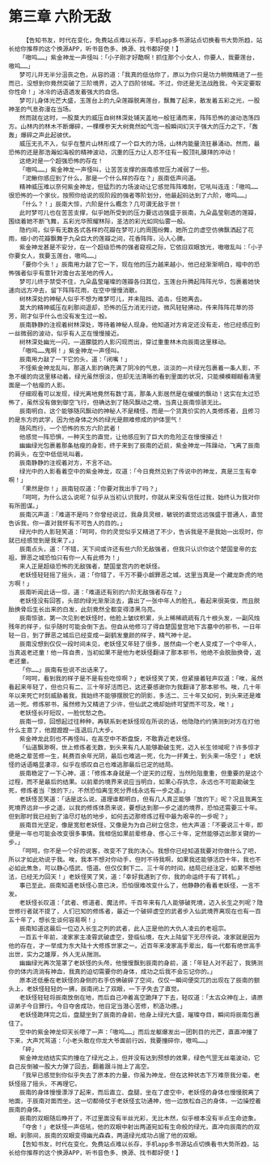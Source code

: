 # 第三章 六阶无敌
        【告知书友，时代在变化，免费站点难以长存，手机app多书源站点切换看书大势所趋，站长给你推荐的这个换源APP，听书音色多、换源、找书都好使！】
       「嗷呜……」紫金神龙一声怪叫：「小子刚才好酷啊！抓住那个小女人，你要人，我要莲台，嗷呜……」
       梦可儿并无半分沮丧之色，从容的道：「我真的低估你了，原以为你只是功力稍微精进了一些而已，没想到你竟然突破了三阶境界，迈入了四阶领域。不过，你还是无法战胜我，今天定要取你性命！」冰冷的话语透发着强大的自信。
       梦可儿身体光芒大盛，玉莲台上的九朵莲瓣脱离莲台，飘舞了起来，散发着五彩之光，一股神圣的气息弥漫在当场。
       然而就在这时，一股莫大的威压自树林深处铺天盖地一般狂涌而来，阵阵恐怖的波动浩荡四方。山林内的林木不断爆碎，一棵棵参天大树竟然如气泡一般瞬间幻灭于强大的压力之下，「轰轰」爆碎之声此起彼伏。
       威压无孔不入，似乎在整片山林形成了一个巨大的力场，山林内能量流狂暴涌动。然而，最恐怖的还是那浩瀚如海般的精神波动，沉重的压力让人忍不住有一股顶礼膜拜的冲动！
       这绝对是一个超强恐怖的存在！
       「嗷呜……」紫金神龙一声怪叫，让苦苦支撑的辰南感觉压力减弱了一些。
       「泥鳅你感应到了什么，那是一个什么样的存在？」辰南低声问道。
       精神威压难以奈何紫金神龙，但猛烈的力场波动让它感觉阵阵难耐，它吼叫连连：「嗷呜……很恐怖的一个家伙，按照你给说的现阶段的强者等阶划分，他最起码达到了六阶，嗷呜……」
       「什么？！」辰南大惊，六阶是什么概念？几可谓无敌于世！
       此时梦可儿也在苦苦支撑，似乎她所受到的压力要远远强盛于辰南，九朵晶莹剔透的莲瓣，围绕着她不断飞舞，五彩光华照耀林际，圣洁的彩光如同仙雾一般。
       隐约间，似乎有无数各式各样的花瓣在梦可儿的周围纷舞，她所立的虚空仿佛飘洒起了花雨，细小的花瓣飘舞于九朵巨大的莲瓣之间，花香阵阵，沁人心脾。
       紫金神龙甚是不安分，在一个超级恐怖的强者窥视之际，它依旧双眼放光，嗷嗷乱叫：「小子你要女人，我要玉莲台，嗷呜……」
       「要你个头！」辰南用力敲了它一下，现在他的压力越来越小，他已经渐渐明白，暗中的恐怖强者似乎有意针对澹台古圣地的传人。
       梦可儿终于禁受不住，九朵晶莹璀璨的莲瓣各归其位，玉莲台升腾起阵阵光华，包裹着她快速向远方冲去，留下阵阵花雨，在空中慢慢消散。
       树林深处的神秘人似乎不想为难梦可儿，并未阻挡、追击，任她离去。
       莫大的精神威压在刹那间退却，恐怖的压力消无行迹。微风轻轻拂动，传来阵阵花草的芬芳，刚才似乎什么也没有发生过一般。
       辰南静静的注视着树林深处，等待着神秘人现身。他知道对方肯定还没有走，他已经感应到一丝微弱的波动，似乎有人正在慢慢接近。
       树林深处幽光一闪，一道朦胧的人影闪现而出，穿过重重林木向辰南这里移动。
       「嗷呜……鬼啊！」紫金神龙一声怪叫。
       辰南用力敲了一下它的头，道：「闭嘴！」
       不怪紫金神龙乱叫，那道人影的确充满了阴冷的气息，淡淡的一片绿光包裹着一条人影，不急不缓的向这里移动着。绿光虽然很淡，但却无法清晰的看到里面的状况，只能模模糊糊看清里面是一个枯瘦的人影。
       仔细观看可以发现，绿光离地竟然有数寸高，那条人影居然是在缓缓的飘动！这实在太过恐怖了，虽然没有做到御空飞行，但确达到了随风飘动之境，当真让辰南惊骇无比。
       辰南明白，这个能够随风飘动的神秘人不是精怪，而是一个货真价实的人类修炼者，且修习的是东方的武学，因为他身体之外的绿光是颇难修成的护体罡气！
       随风而行，一个恐怖的东方六阶武者！
       他感觉一阵恐惧，一种天生的直觉，让他感应到了巨大的危险正在慢慢接近！
       幽幽绿光包裹着那条枯瘦的身影，终于来到了辰南的近前，紫金神龙一阵躁动，飞离了辰南的肩头，在空中低低吼叫着。
       辰南静静的注视着对方，不言不动。
       绿光中的人影看着空中的紫金神龙，叹道：「今日竟然见到了传说中的神龙，真是三生有幸啊！」
       「果然是你！」辰南轻叹道：「你要对我出手了吗？」
       「呵呵，为什么这么说呢？似乎从当初认识我时，你就从来没有信任过我，始终认为我对你有所图谋。」
       辰南沉声道：「难道不是吗？你曾经说过，我身具灵根，敏锐的直觉远远强盛于普通人，直觉告诉我，你一直对我怀有不可告人的目的。」
       绿光中的人影轻笑道：「呵呵，你的灵觉似乎又精进了不少，告诉我是不是我始一出现时，你就已经感觉到是我来了。」
       辰南点头，道：「不错，天下间或许还有些六阶无敌强者，但我只认识你这个楚国皇帝的玄祖，罪恶之城恐怕只有你一人有此修为！」
       来人正是超级恐怖的无敌强者，楚国皇宫内的老妖怪。
       老妖怪轻轻摇了摇头，道：「你错了，千万不要小觑罪恶之城，这里当真是一个藏龙卧虎的地方啊！」
       辰南听闻此话一惊，道：「难道还有别的六阶无敌强者存在？」
       老妖怪没有回答，头部的绿光渐渐淡去，露出了一张中年人的脸孔，看起来很英俊，而且脱胎换骨后生长出来的白发，此刻竟然全都变得漆黑乌亮。
       辰南惊骇，第一次见到老妖怪时，他脸上皱纹积累，头上稀稀疏疏有几十根头发，一副风烛残年的样子，似乎随时可能会倒下去。但自从他修习了得自楚国皇宫地下古墓中的邪书，一日年轻一日，到了罪恶之城后已经变成一副鹤发童颜的样子，精气神十足。
       辰南没想到仅仅一段时间未见，老妖怪又年轻了很多，居然由一个老人变成了一个中年人，当真返老还童！他一阵自责，当初如果不是他为老妖怪翻译了那本邪书，他绝不会脱胎换骨，返老还童。
       「你……」辰南有些说不出话来了。
       「呵呵，看到我的样子是不是有些吃惊啊？」老妖怪笑了笑，但紧接着轻声叹道：「唉，虽然看起来年轻了，但也只有二、三十年好活而已，这还要感谢你为我翻译了那本邪书。唉，几十年年以来死亡时刻威胁着我，我始终不能够摆脱它的阴影，多活二、三十年又如何，到头来还是难逃一死。修炼邪书，虽然修为又精进了少许，但仙武之境却始终可望而不可及，唉！」
       老妖怪长吁短叹，一脸忧愁之色。
       辰南一惊，回想起过往种种，再联系到老妖怪现在所说的话，他隐隐约约猜测到对方在打他什么主意了，他蹬蹬蹬一连退后几大步。
       紫金神龙此刻也不再怪叫，在高空中不断盘旋，不敢靠近老妖怪。
       「仙道飘渺啊，世上修炼者无数，到头来有几人能够勘破生死，迈入长生领域呢？许多惊才绝艳之辈苦修一生，耗费百余年光阴，最后也难逃一死，化为一抔黄土，到头来一场空！」老妖怪的话语略显凄凉，似乎在感叹自己也难逃那最后已定的结局。
       辰南稳定了一下心神，道：「修炼本身就是一个逆天的过程，当然险阻重重，但重要的是这个过程，而不是最后的结果。以前辈的境界来说应当明白，如果心存执念，永远也不可能勘破生死，修炼者当『放的下』，不然恐怕离生死分界线永远有一步之遥。」
       老妖怪苦笑道：「话是这么说，道理谁都明白，但有几人真正能够『放的下』呢？况且我离生死境界远非一步之遥，以我的修炼体质来说，要想达到那一步之遥的境界，恐怕还需要三十年。但到那时我已经到了油尽灯枯的地步，如何去迈那修炼过程中最为艰辛的一步呢？」
       辰南目光坚定，像是宽慰老妖怪，又像是为为自己树立信念，他大声道：「不要说三十年，即便是一年也可能会改变很多事情。我相信如果前辈修身、俢心三十年，定然能够迈出那关键的一步。」
       「呵呵，你不是一个好的说客，改变不了我的决心。我想你已经知道我要对你做什么了吧，所以才如此劝说于我。唉，我本不想对你动手，但时不待我啊，如果我还能够活四十年，我也不必如此焦急，可以静心悟武、悟道。但仅仅剩下二、三十年的时间，结局已经注定，如果不想他法，已经无力回天！」老妖怪笑了笑，道：「幸好我遇到了你，我的命运终于有了转机。」
       事已至此，辰南知道老妖怪心意已决，恐怕很难改变什么了，他静静的看着老妖怪，一言不发。
       老妖怪长叹道：「武者、修道者、魔法师，千百年来有几人能够破死境，迈入长生之列呢？隐世修行者就不提了，人们已知的修炼者，最近一个破碎虚空的武者步入仙武境界离现在也有一百五十年了，想长生谈何容易啊！」
       辰南知道这最后一位迈入长生之列的武者，此人正是他的大仇人凌云的老祖宗。
       一百五十年前，凌家家主凌霄武破虚空，登临仙境，在大上陆留下无尽传说。凌家就是因为他的存在，才一举成为东大陆十大修炼世家之一。近百年来凌家高手辈出，每一代都有绝世高手出世，实力之雄厚，外人无从揣测。
       幽幽绿光再次笼罩了老妖怪的头颅，他慢慢飘到辰南的身前，道：「年轻人对不起了，我猜测你的体内流淌有神血，我真的迫切需要你的身体，成功之后我不会忘记你的。」
       原本还低垂在老妖怪的身侧的右手仿佛破碎了空间，仅仅一瞬间便突兀的出现在了辰南的额头上，老妖怪轻轻的一拂，辰南闭上了双眼，一下子失去了直觉。
       老妖怪轻轻将辰南放倒在地，而后自己冲着高空跪拜了下去，轻叹道：「太古众神在上，请原谅弟子今日罪行。今日夺舍成功，他日定当潜心苦修，积造功德。」
       老妖怪跪拜完之后，盘腿坐到了辰南的身前，他身上绿光大盛，璀璨夺目，瞬间将辰南包裹住了。
       空中的紫金神龙仰天长嚎了一声：「嗷呜……」而后龙躯爆发出一团刺目的光芒，直直冲撞了下来，大声咒骂道：「小老头敢在你龙大爷面前行凶，我要撞碎你，嗷呜……」
       「砰」
       紫金神龙结结实实的撞在了绿光之上，但并没有达到预想的效果，绿色气罡无丝毫波动，它自己反倒被一股大力弹了回去，翻着跟斗抛上了高空。
       「我早已感觉到你似乎失去了原本的力量，你虽为神龙，但在这种状态下万难奈我分毫，老妖怪摇了摇头，不再理它。
       辰南的身体慢慢漂浮了起来，而后直立、盘腿，坐在了虚空中，老妖怪的身体也慢慢脱离了地面，于辰南对面而坐。这一切都倚仗于老妖怪玄功通神，他一边放松自己的身体，一边操控着辰南的身体。
       辰南的双眼随后睁开了，不过里面没有半丝光彩，无比木然，似乎根本没有半点生命迹象。
       「夺舍！」老妖怪一声低吼，他的双眼中射出两道宛如有生命般的绿光，直冲向辰南的的双眼。刹那间，辰南的双眼变得幽光森森，两道绿光成功占据了他的双眼。
       【告知书友，时代在变化，免费站点难以长存，手机app多书源站点切换看书大势所趋，站长给你推荐的这个换源APP，听书音色多、换源、找书都好使！】